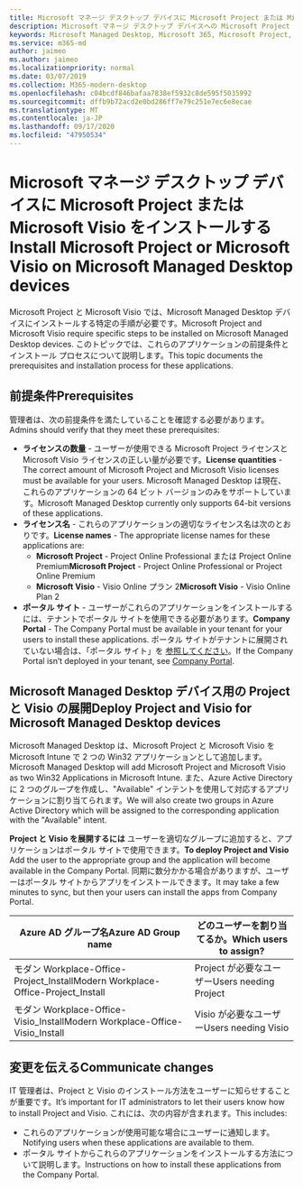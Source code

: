 ```yaml
---
title: Microsoft マネージ デスクトップ デバイスに Microsoft Project または Microsoft Visio をインストールする
description: Microsoft マネージ デスクトップ デバイスへの Microsoft Project または Microsoft Visio のインストールに関する情報
keywords: Microsoft Managed Desktop, Microsoft 365, Microsoft Project, Microsoft Visio
ms.service: m365-md
author: jaimeo
ms.author: jaimeo
ms.localizationpriority: normal
ms.date: 03/07/2019
ms.collection: M365-modern-desktop
ms.openlocfilehash: c04bcdf846bafaa7838ef5932c8de595f5035992
ms.sourcegitcommit: dffb9b72acd2e0bd286ff7e79c251e7ec6e8ecae
ms.translationtype: MT
ms.contentlocale: ja-JP
ms.lasthandoff: 09/17/2020
ms.locfileid: "47950534"
---
```

# <a name="install-microsoft-project-or-microsoft-visio-on-microsoft-managed-desktop-devices"></a><span data-ttu-id="abc5f-104">Microsoft マネージ デスクトップ デバイスに Microsoft Project または Microsoft Visio をインストールする</span><span class="sxs-lookup"><span data-stu-id="abc5f-104">Install Microsoft Project or Microsoft Visio on Microsoft Managed Desktop devices</span></span>

<span data-ttu-id="abc5f-105">Microsoft Project と Microsoft Visio では、Microsoft Managed Desktop デバイスにインストールする特定の手順が必要です。</span><span class="sxs-lookup"><span data-stu-id="abc5f-105">Microsoft Project and Microsoft Visio require specific steps to be installed on Microsoft Managed Desktop devices.</span></span> <span data-ttu-id="abc5f-106">このトピックでは、これらのアプリケーションの前提条件とインストール プロセスについて説明します。</span><span class="sxs-lookup"><span data-stu-id="abc5f-106">This topic documents the prerequisites and installation process for these applications.</span></span>

## <a name="prerequisites"></a><span data-ttu-id="abc5f-107">前提条件</span><span class="sxs-lookup"><span data-stu-id="abc5f-107">Prerequisites</span></span>

<span data-ttu-id="abc5f-108">管理者は、次の前提条件を満たしていることを確認する必要があります。</span><span class="sxs-lookup"><span data-stu-id="abc5f-108">Admins should verify that they meet these prerequisites:</span></span>
- <span data-ttu-id="abc5f-109">**ライセンスの数量** - ユーザーが使用できる Microsoft Project ライセンスと Microsoft Visio ライセンスの正しい量が必要です。</span><span class="sxs-lookup"><span data-stu-id="abc5f-109">**License quantities** - The correct amount of Microsoft Project and Microsoft Visio licenses must be available for your users.</span></span> <span data-ttu-id="abc5f-110">Microsoft Managed Desktop は現在、これらのアプリケーションの 64 ビット バージョンのみをサポートしています。</span><span class="sxs-lookup"><span data-stu-id="abc5f-110">Microsoft Managed Desktop currently only supports 64-bit versions of these applications.</span></span> 
- <span data-ttu-id="abc5f-111">**ライセンス名** - これらのアプリケーションの適切なライセンス名は次のとおりです。</span><span class="sxs-lookup"><span data-stu-id="abc5f-111">**License names** - The appropriate license names for these applications are:</span></span>
    - <span data-ttu-id="abc5f-112">**Microsoft Project** - Project Online Professional または Project Online Premium</span><span class="sxs-lookup"><span data-stu-id="abc5f-112">**Microsoft Project** - Project Online Professional or Project Online Premium</span></span>
    - <span data-ttu-id="abc5f-113">**Microsoft Visio** - Visio Online プラン 2</span><span class="sxs-lookup"><span data-stu-id="abc5f-113">**Microsoft Visio** - Visio Online Plan 2</span></span>
- <span data-ttu-id="abc5f-114">**ポータル サイト** - ユーザーがこれらのアプリケーションをインストールするには、テナントでポータル サイトを使用できる必要があります。</span><span class="sxs-lookup"><span data-stu-id="abc5f-114">**Company Portal** -  The Company Portal must be available in your tenant for your users to install these applications.</span></span> <span data-ttu-id="abc5f-115">ポータル サイトがテナントに展開されていない場合は、「ポータル サイト」を [参照してください](company-portal.md)。</span><span class="sxs-lookup"><span data-stu-id="abc5f-115">If the Company Portal isn’t deployed in your tenant, see [Company Portal](company-portal.md).</span></span>

## <a name="deploy-project-and-visio-for-microsoft-managed-desktop-devices"></a><span data-ttu-id="abc5f-116">Microsoft Managed Desktop デバイス用の Project と Visio の展開</span><span class="sxs-lookup"><span data-stu-id="abc5f-116">Deploy Project and Visio for Microsoft Managed Desktop devices</span></span>
<span data-ttu-id="abc5f-117">Microsoft Managed Desktop は、Microsoft Project と Microsoft Visio を Microsoft Intune で 2 つの Win32 アプリケーションとして追加します。</span><span class="sxs-lookup"><span data-stu-id="abc5f-117">Microsoft Managed Desktop will add Microsoft Project and Microsoft Visio as two Win32 Applications in Microsoft Intune.</span></span> <span data-ttu-id="abc5f-118">また、Azure Active Directory に 2 つのグループを作成し、"Available" インテントを使用して対応するアプリケーションに割り当てられます。</span><span class="sxs-lookup"><span data-stu-id="abc5f-118">We will also create two groups in Azure Active Directory which will be assigned to the corresponding application with the "Available" intent.</span></span> 

<span data-ttu-id="abc5f-119">**Project と Visio を展開するには** ユーザーを適切なグループに追加すると、アプリケーションはポータル サイトで使用できます。</span><span class="sxs-lookup"><span data-stu-id="abc5f-119">**To deploy Project and Visio** Add the user to the appropriate group and the application will become available in the Company Portal.</span></span> <span data-ttu-id="abc5f-120">同期に数分かかる場合がありますが、ユーザーはポータル サイトからアプリをインストールできます。</span><span class="sxs-lookup"><span data-stu-id="abc5f-120">It may take a few minutes to sync, but then your users can install the apps from Company Portal.</span></span> 

<span data-ttu-id="abc5f-121">Azure AD グループ名</span><span class="sxs-lookup"><span data-stu-id="abc5f-121">Azure AD Group name</span></span> | <span data-ttu-id="abc5f-122">どのユーザーを割り当てるか。</span><span class="sxs-lookup"><span data-stu-id="abc5f-122">Which users to assign?</span></span>   
 --- | ---
<span data-ttu-id="abc5f-123">モダン Workplace-Office-Project_Install</span><span class="sxs-lookup"><span data-stu-id="abc5f-123">Modern Workplace-Office-Project_Install</span></span> | <span data-ttu-id="abc5f-124">Project が必要なユーザー</span><span class="sxs-lookup"><span data-stu-id="abc5f-124">Users needing Project</span></span>
<span data-ttu-id="abc5f-125">モダン Workplace-Office-Visio_Install</span><span class="sxs-lookup"><span data-stu-id="abc5f-125">Modern Workplace-Office-Visio_Install</span></span> | <span data-ttu-id="abc5f-126">Visio が必要なユーザー</span><span class="sxs-lookup"><span data-stu-id="abc5f-126">Users needing Visio</span></span>

## <a name="communicate-changes"></a><span data-ttu-id="abc5f-127">変更を伝える</span><span class="sxs-lookup"><span data-stu-id="abc5f-127">Communicate changes</span></span>
<span data-ttu-id="abc5f-128">IT 管理者は、Project と Visio のインストール方法をユーザーに知らせすることが重要です。</span><span class="sxs-lookup"><span data-stu-id="abc5f-128">It’s important for IT administrators to let their users know how to install Project and Visio.</span></span> <span data-ttu-id="abc5f-129">これには、次の内容が含まれます。</span><span class="sxs-lookup"><span data-stu-id="abc5f-129">This includes:</span></span> 
- <span data-ttu-id="abc5f-130">これらのアプリケーションが使用可能な場合にユーザーに通知します。</span><span class="sxs-lookup"><span data-stu-id="abc5f-130">Notifying users when these applications are available to them.</span></span> 
- <span data-ttu-id="abc5f-131">ポータル サイトからこれらのアプリケーションをインストールする方法について説明します。</span><span class="sxs-lookup"><span data-stu-id="abc5f-131">Instructions on how to install these applications from the Company Portal.</span></span>
